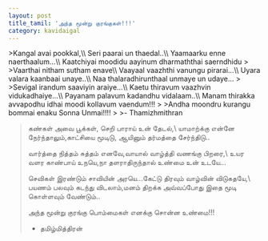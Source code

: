 ```yaml
---
layout: post
title_tamil: 'அந்த மூன்று குரங்குகள்!!!'
category: kavidaigal
---
```

<div id="english-poem">
>Kangal avai pookkal,\\
Seri paarai un thaedal..\\
Yaamaarku enne naerthaalum...\\
Kaatchiyai moodidu aayinum dharmaththai saerndhidu
>
>Vaarthai nitham sutham enave\\
Vaayaal vaazhthi vanungu pirarai...\\
Uyara valara kaanbaai unaye..\\
Naa thalaradhirunthaal unmaye un udaye...
>
>Sevigal irandum saaviyin araiye...\\
Kaetu thiravum vaazhvin vidukadhaiye...\\
Payanam palavum kadandhu vidalaam..\\
Manam thirakka avvapodhu idhai moodi kollavum vaendum!!!
>
>Andha moondru kurangu bommai enaku Sonna Unmai!!!!
>
>- Thamizhmithran
</div>
<div id="tamil-poem">

>கண்கள் அவை பூக்கள், செறி பாராய் உன் தேடல்,\\
யாமாற்க்கு என்னே நேர்ந்தாலும்,காட்சியை மூடிடு, ஆயினும் தர்மத்தை சேர்ந்திடு.. 
>
>வார்த்தை நித்தம் சுத்தம் எனவே,வாயால் வாழ்த்தி வணங்கு பிறரை,\\
உயர வளர காண்பாய் உநயெ,நா தளராதிருந்தால் உண்மை உன் உடயே...
>
>செவிகள் இரண்டும் சாவியின் அரயெ...கேட்டு திரவும் வாழ்வின் விடுகதயே,\\
பயணம் பலவும் கடந்து விடலாம்,மனம் திறக்க அவ்வப்போது இதை மூடி கொள்ளவும் வேண்டும்.. 
>
>அந்த மூன்று குரங்கு பொம்மைகள் எனக்கு சொன்ன உண்மை!!!
>
>- தமிழ்மித்திரன்

</div>
